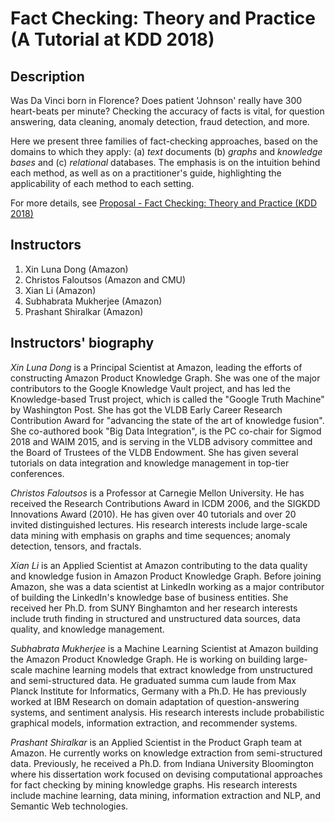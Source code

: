 # Fact Checking: Theory and Practice (A Tutorial at KDD 2018)

## Description

Was Da Vinci born in Florence?
Does patient 'Johnson' really have 300 heart-beats
per minute?
Checking the accuracy of facts is vital,
for question answering, data cleaning,
anomaly detection, fraud detection, and more.

Here we present three families of fact-checking
approaches, based on the domains to which they apply:
(a) _text_ documents (b) _graphs_ and _knowledge bases_
and (c) _relational_ databases.
The emphasis is on the intuition behind each method,
as well as on a practitioner's guide, 
highlighting the applicability of each method to each setting.

For more details, see [Proposal - Fact Checking: Theory and Practice (KDD 2018)]()

## Instructors
1. Xin Luna Dong (Amazon)
2. Christos Faloutsos (Amazon and CMU)
3. Xian Li (Amazon)
4. Subhabrata Mukherjee (Amazon)
5. Prashant Shiralkar (Amazon)

## Instructors' biography

_Xin Luna Dong_ is a Principal Scientist at Amazon, leading the efforts of constructing Amazon Product Knowledge Graph. She was one of the major contributors to the Google Knowledge Vault project, and has led the Knowledge-based Trust project, which is called the "Google Truth Machine" by Washington Post. She has got the VLDB Early Career Research Contribution Award for "advancing the state of the art of knowledge fusion". She co-authored book "Big Data Integration", is the PC co-chair for Sigmod 2018 and WAIM 2015, and is serving in the VLDB advisory committee and the Board of Trustees of the VLDB Endowment. She has given several tutorials on data integration and knowledge management in top-tier conferences.

_Christos Faloutsos_ is a Professor at Carnegie Mellon University. He has received the Research Contributions Award in ICDM 2006, and the SIGKDD Innovations Award (2010). He has given over 40 tutorials and over 20 invited distinguished lectures. His research interests include large-scale data mining with emphasis on graphs and time sequences; anomaly detection, tensors, and fractals.

_Xian Li_ is an Applied Scientist at Amazon contributing to the data quality and knowledge fusion in Amazon Product Knowledge Graph. Before joining Amazon, she was a data scientist at LinkedIn working as a major contributor of building the LinkedIn's knowledge base of business entities. She received her Ph.D. from SUNY Binghamton and her research interests include truth finding in structured and unstructured data sources, data quality, and knowledge management.

_Subhabrata Mukherjee_ is a Machine Learning Scientist at Amazon building the Amazon Product Knowledge Graph. He is working on building large-scale machine learning models that extract knowledge from unstructured and semi-structured data. He graduated summa cum laude from Max Planck Institute for Informatics, Germany with a Ph.D. He has previously worked at IBM Research on domain adaptation of question-answering systems, and sentiment analysis. His research interests include probabilistic graphical models, information extraction, and recommender systems. 

_Prashant Shiralkar_ is an Applied Scientist in the Product Graph team at Amazon. He currently works on knowledge extraction from semi-structured data. Previously, he received a Ph.D. from Indiana University Bloomington where his dissertation work focused on devising computational approaches for fact checking by mining knowledge graphs. His research interests include machine learning, data mining, information extraction and NLP, and Semantic Web technologies.
